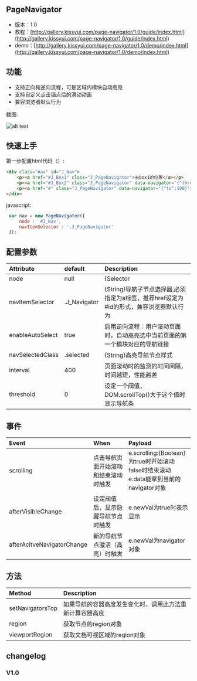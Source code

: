 ## PageNavigator

* 版本：1.0
* 教程：[http://gallery.kissyui.com/page-navigator/1.0/guide/index.html](http://gallery.kissyui.com/page-navigator/1.0/guide/index.html)
* demo：[http://gallery.kissyui.com/page-navigator/1.0/demo/index.html](http://gallery.kissyui.com/page-navigator/1.0/demo/index.html)

## 功能
* 支持正向和逆向流程，可是区域内模块自动高亮
* 支持自定义点击锚点后的滑动动画
* 兼容浏览器默认行为

截图:

![alt text](http://img01.taobaocdn.com/tps/i1/T1DGpdFhBbXXcOg4z5-382-416.png "Logo Title Text 1")



## 快速上手



第一步配置html代码（）:

```html
<div class="nav" id="J_Nav">
    <p><a href="#J_Box1" class="J_PageNavigator">去box1的位置</a></p>
    <p><a href="#J_Box2" class="J_PageNavigator" data-navigator='{"threshold":20}'>去#J_Box2的位置偏移20个像素</a></p>
    <p><a href="#" class="J_PageNavigator" data-navigator='{"to":100}'>去Top:100px的位置</a></p>
</div>
```

javascript:

```javascript
 var nav = new PageNavigator({
     node : '#J_Nav',
     navItemSelector : '.J_PageNavigator'
 });
```

## 配置参数


| Attribute        | default           | Description  |
| :------------- |:-------------| :-----|
| node      | null | {Selector|NodeList}导航条根节点 *Required* |
|navItemSelector | .J_Navigator | {String}导航子节点选择器,必须指定为a标签，推荐href设定为#id的形式，兼容浏览器默认行为|
|enableAutoSelect|true|启用逆向流程：用户滚动页面时，自动高亮选中当前页面的第一个模块对应的导航链接|
|navSelectedClass|.selected|{String}高亮导航节点样式|
|interval|400|页面滚动时的监测的时间间隔，时间越短，性能越差|
|threshold|0|设定一个阀值，DOM.scrollTop()大于这个值时显示导航条|



## 事件


| Event        | When           | Payload  |
| :------------- |:-------------| :-----|
| scrolling      | 点击导航页面开始滚动和结束滚动时触发 | e.scrolling:{Boolean} 为true时开始滚动 false时结束滚动 e.data能拿到当前的navigator对象|
|afterVisibleChange|设定阀值后，显示隐藏导航节点时触发|e.newVal为true时表示显示|
|afterAcitveNavigatorChange|新的导航节点激活（高亮）时触发|e.newVal为navigator对象|


## 方法


| Method        | Description    | 
| :------------- |:------------- |
|setNavigatorsTop|如果导航的容器高度发生变化时，调用此方法重新计算容器高度|
|region|获取节点的region对象|
|viewportRegion|获取文档可视区域的region对象|


## changelog

### V1.0


